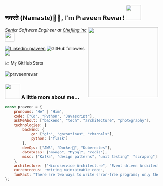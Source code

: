 <h2>नमस्ते (Namaste)🙏🏻, I'm Praveen Rewar! <img src="https://media.giphy.com/media/12oufCB0MyZ1Go/giphy.gif" width="50"></h2>
<img align='right' src="https://media.giphy.com/media/M9gbBd9nbDrOTu1Mqx/giphy.gif" width="230">
<p><em>Senior Software Engineer at <a href="http://www.chefling.com">Chefling Inc</a><img src="https://media.giphy.com/media/WUlplcMpOCEmTGBtBW/giphy.gif" width="30"> 
</em></p>

[![Linkedin: praveen](https://img.shields.io/badge/-praveen-blue?style=flat-square&logo=Linkedin&logoColor=white&link=https://www.linkedin.com/in/praveenrewar/)](https://www.linkedin.com/in/praveenrewar/)
![GitHub followers](https://img.shields.io/github/followers/praveenrewar?label=Follow&style=social)
![](https://visitor-badge.glitch.me/badge?page_id=praveenrewar.praveenrewar)

📈 My GitHub Stats

<p align="left"> <img src="https://github-readme-stats.vercel.app/api?username=praveenrewar&count_private=true&show_icons=true&theme=gotham" alt="praveenrewar" />


### <img src="https://media.giphy.com/media/VgCDAzcKvsR6OM0uWg/giphy.gif" width="50"> A little more about me...  

```javascript
const praveen = {
    pronouns: "He" | "Him",
    code: ["Go", "Python", "Javascript"],
    askMeAbout: ["backend", "tech", "architecture", "photography"],
    technologies: {
        backEnd: {
            go: ["gin", "goroutines", "channels"],
            python: ["flask"]
        },
        devOps: ["AWS", "Docker🐳", "Kubernetes"],
        databases: ["mongo", "MySql", "redis"],
        misc: ["Kafka", "design patterns", "unit testing", "scraping"]
    },
    architecture: ["Microservice Architecture", "Event driven Architecture"],
    currentFocus: "Writing maintainable code",
    funFact: "There are two ways to write error-free programs; only the third one works"
};
```
